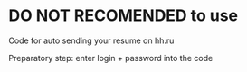 # DO NOT RECOMENDED to use
Code for auto sending your resume on hh.ru

Preparatory step:
enter login + password into the code
